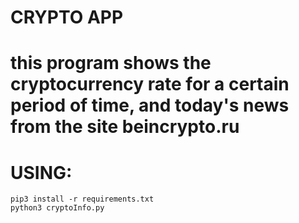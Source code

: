 # CRYPTO APP


# this program shows the cryptocurrency rate for a certain period of time, and today's news from the site beincrypto.ru



# USING:
```
pip3 install -r requirements.txt
python3 cryptoInfo.py
```
